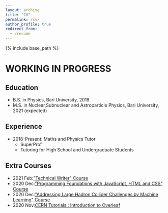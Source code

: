 ```yaml
---
layout: archive
title: "CV"
permalink: /cv/
author_profile: true
redirect_from:
  - /resume
---
```


{% include base_path %}
# WORKING IN PROGRESS

## Education

* B.S. in Physics, Bari University, 2019
* M.S. in Nuclear,Subnuclear and Astroparticle Physics, Bari University, 2021 (expected)

## Experience

* 2018-Present: Maths and Physics Tutor
  * SuperProf
  * Tutoring for High School and Undergraduate Students
    
## Extra Courses

* 2021 Feb:["Technical Writer" Course](https://www.coursera.org/account/accomplishments/certificate/MY4HQAEAYL9D)
* 2020 Dec:["Programming Foundations with JavaScript, HTML and CSS" Course](https://www.coursera.org/account/accomplishments/certificate/QVDWWH3C8MXV)
* 2020 Dec:["Addressing Large Hadron Collider Challenges by Machine Learning" Course](https://www.coursera.org/account/accomplishments/certificate/MY4HQAEAYL9D)
* 2020 Nov:[CERN Tutorials : Introduction to Overleaf](https://drive.google.com/file/d/1to79c-kiCDjbMWiXxkL1zJY3JnbfbXGx/view)
  

